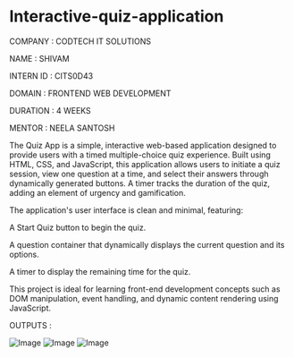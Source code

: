 # Interactive-quiz-application

COMPANY : CODTECH IT SOLUTIONS

NAME : SHIVAM

INTERN ID : CITS0D43

DOMAIN : FRONTEND WEB DEVELOPMENT

DURATION : 4 WEEKS 

MENTOR : NEELA SANTOSH 

The Quiz App is a simple, interactive web-based application designed to provide users with a timed multiple-choice quiz experience. Built using HTML, CSS, and JavaScript, this application allows users to initiate a quiz session, view one question at a time, and select their answers through dynamically generated buttons. A timer tracks the duration of the quiz, adding an element of urgency and gamification.

The application's user interface is clean and minimal, featuring:

A Start Quiz button to begin the quiz.

A question container that dynamically displays the current question and its options.

A timer to display the remaining time for the quiz.

This project is ideal for learning front-end development concepts such as DOM manipulation, event handling, and dynamic content rendering using JavaScript.

OUTPUTS :

![Image](https://github.com/user-attachments/assets/8a118759-fdf2-4fde-8867-e1878683f902)
![Image](https://github.com/user-attachments/assets/0418f40c-8788-4dd2-8a22-891baaa97694)
![Image](https://github.com/user-attachments/assets/594d0504-6556-4e20-907d-8cdc8874abfb)

